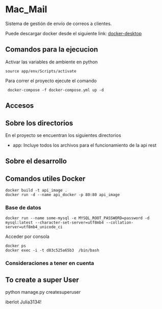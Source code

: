 # Mac_Mail
Sistema de gestión de envío de correos a clientes.



Puede descargar docker desde el siguiente link: [docker-desktop](https://www.docker.com/products/docker-desktop/)

## Comandos para la ejecucion

Activar las variables de ambiente en python

```shell
source app/env/Scripts/activate
```

Para correr el proyecto ejecute el comando

```shell
 docker-compose -f docker-compose.yml up -d 
```

## Accesos

## Sobre los directorios

En el proyecto se encuentran los siguientes directorios

- app: Incluye todos los archivos para el funcionamiento de la api rest 

## Sobre el desarrollo

## Comandos utiles Docker

```shell
docker build -t api_image .
docker run -d --name api_docker -p 80:80 api_image
```

### Base de datos

```shell
docker run --name some-mysql -e MYSQL_ROOT_PASSWORD=password -d mysql:latest --character-set-server=utf8mb4 --collation-server=utf8mb4_unicode_ci
```

Acceder por consola

```shell
docker ps
docker exec -i -t d83c525a65b3  /bin/bash
```

### Consideraciones a tener en cuenta


## To create a super User
python manage.py createsuperuser

iberlot
Julia3134!